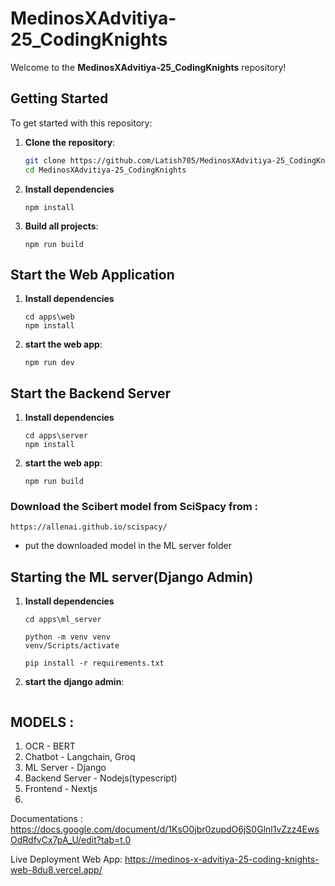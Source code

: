 # MedinosXAdvitiya-25_CodingKnights

Welcome to the **MedinosXAdvitiya-25_CodingKnights** repository! 

## Getting Started

To get started with this repository:

1. **Clone the repository**:
   ```bash
   git clone https://github.com/Latish705/MedinosXAdvitiya-25_CodingKnights.git
   cd MedinosXAdvitiya-25_CodingKnights
   ```
2. **Install dependencies**
   ```
   npm install
   ```
3. **Build all projects**:
   ```
   npm run build
   ```
## Start the Web Application

1. **Install dependencies**
   ```
   cd apps\web
   npm install
   ```
2. **start the web app**:
   ```
   npm run dev
   ```
## Start the Backend Server

1. **Install dependencies**
   ```
   cd apps\server
   npm install
   ```
2. **start the web app**:
   ```
   npm run build
   ```

### Download the Scibert model from SciSpacy from :
``
https://allenai.github.io/scispacy/
``
- put the downloaded model in the ML server folder


## Starting the ML server(Django Admin)

1. **Install dependencies**
   ```
   cd apps\ml_server
   ```
   ```
   python -m venv venv
   venv/Scripts/activate
   ```
   ```
   pip install -r requirements.txt
   ```
  
3. **start the django admin**:
   ```
   
   ```

## MODELS :
1. OCR - BERT
2. Chatbot - Langchain, Groq
3. ML Server - Django
4. Backend Server - Nodejs(typescript)
5. Frontend - Nextjs
6. 

Documentations : 
https://docs.google.com/document/d/1KsO0jbr0zupdO6jS0Glnl1vZzz4EwsOdRdfvCx7pA_U/edit?tab=t.0

Live Deployment
Web App: https://medinos-x-advitiya-25-coding-knights-web-8du8.vercel.app/
